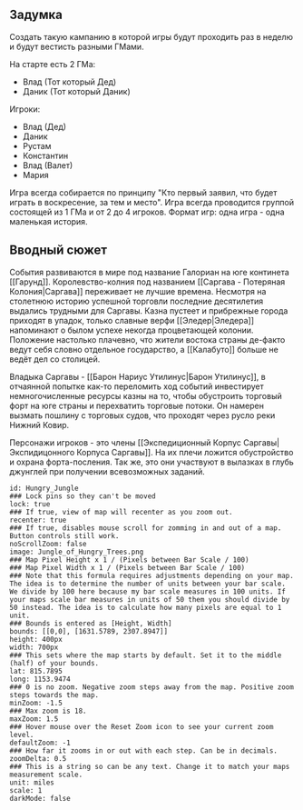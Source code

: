 
## Задумка

Создать такую кампанию в которой игры будут проходить раз в неделю и будут вестисть разными ГМами.

На старте есть 2 ГМа:
- Влад (Тот который Дед)
- Даник (Тот который Даник)

Игроки:
- Влад (Дед)
- Даник
- Рустам
- Константин
- Влад (Валет)
- Мария

Игра всегда собирается по принципу "Кто первый заявил, что будет играть в воскресение, за тем и место". Игра всегда проводится группой состоящей из 1 ГМа и от 2 до 4 игроков. 
Формат игр: одна игра - одна маленькая история.

## Вводный сюжет

События развиваются в мире под название Галориан на юге континета [[Гарунд]]. Королевство-колния под названием [[Саргава - Потеряная Колония|Саргава]] переживает не лучшие времена. Несмотря на столетнюю историю успешной торговли последние десятилетия выдались трудными для Саргавы. Казна пустеет и прибрежные города приходят в упадок, только славные верфи [[Эледер|Эледера]] напоминают о былом успехе некогда процветающей колонии. Положение настолько плачевно, что жители востока страны де-факто ведут себя словно отдельное государство, а [[Калабуто]] больше не ведёт дел со столицей.

Владыка Саргавы - [[Барон Нариус Утилинус|Барон Утилинус]], в отчаянной попытке как-то переломить ход событий инвестирует немногочисленные ресурсы казны на то, чтобы обустроить торговый форт на юге страны и перехватить торговые потоки. Он намерен вызмать пошлину с торговых судов, что проходят через русло реки Нижний Ковир.

Персонажи игроков - это члены [[Экспедиционный Корпус Саргавы|Экспидицонного Корпуса Саргавы]]. На их плечи ложится обустройство и охрана форта-посления. Так же, это они участвуют в вылазках в глубь джунглей при получении всевозможных заданий.

```leaflet  
id: Hungry_Jungle  
### Lock pins so they can't be moved  
lock: true  
### If true, view of map will recenter as you zoom out.  
recenter: true  
### If true, disables mouse scroll for zomming in and out of a map. Button controls still work.  
noScrollZoom: false  
image: Jungle_of_Hungry_Trees.png  
### Map Pixel Height x 1 / (Pixels between Bar Scale / 100)  
### Map Pixel Width x 1 / (Pixels between Bar Scale / 100)  
### Note that this formula requires adjustments depending on your map. The idea is to determine the number of units between your bar scale. We divide by 100 here because my bar scale measures in 100 units. If your maps scale bar measures in units of 50 them you should divide by 50 instead. The idea is to calculate how many pixels are equal to 1 unit.  
### Bounds is entered as [Height, Width]  
bounds: [[0,0], [1631.5789, 2307.8947]]
height: 400px  
width: 700px  
### This sets where the map starts by default. Set it to the middle (half) of your bounds.  
lat: 815.7895  
long: 1153.9474 
### 0 is no zoom. Negative zoom steps away from the map. Positive zoom steps towards the map.  
minZoom: -1.5  
### Max zoom is 18.  
maxZoom: 1.5  
### Hover mouse over the Reset Zoom icon to see your current zoom level.  
defaultZoom: -1  
### How far it zooms in or out with each step. Can be in decimals.  
zoomDelta: 0.5  
### This is a string so can be any text. Change it to match your maps measurement scale.  
unit: miles  
scale: 1  
darkMode: false  
```

